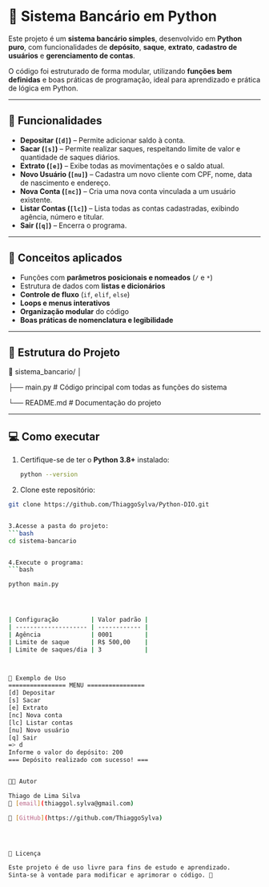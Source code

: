 # 🏦 Sistema Bancário em Python

Este projeto é um **sistema bancário simples**, desenvolvido em **Python puro**, com funcionalidades de **depósito**, **saque**, **extrato**, **cadastro de usuários** e **gerenciamento de contas**.

O código foi estruturado de forma modular, utilizando **funções bem definidas** e boas práticas de programação, ideal para aprendizado e prática de lógica em Python.

---

## 🚀 Funcionalidades

- **Depositar (`[d]`)** – Permite adicionar saldo à conta.  
- **Sacar (`[s]`)** – Permite realizar saques, respeitando limite de valor e quantidade de saques diários.  
- **Extrato (`[e]`)** – Exibe todas as movimentações e o saldo atual.  
- **Novo Usuário (`[nu]`)** – Cadastra um novo cliente com CPF, nome, data de nascimento e endereço.  
- **Nova Conta (`[nc]`)** – Cria uma nova conta vinculada a um usuário existente.  
- **Listar Contas (`[lc]`)** – Lista todas as contas cadastradas, exibindo agência, número e titular.  
- **Sair (`[q]`)** – Encerra o programa.

---

## 🧠 Conceitos aplicados

- Funções com **parâmetros posicionais e nomeados** (`/` e `*`)  
- Estrutura de dados com **listas e dicionários**  
- **Controle de fluxo** (`if`, `elif`, `else`)  
- **Loops e menus interativos**  
- **Organização modular** do código  
- **Boas práticas de nomenclatura e legibilidade**

---

## 🧩 Estrutura do Projeto

📁 sistema_bancario/
│

├── main.py # Código principal com todas as funções do sistema

└── README.md # Documentação do projeto



---

## 💻 Como executar

1. Certifique-se de ter o **Python 3.8+** instalado:
   ```bash
   python --version

   
2. Clone este repositório:
 ```bash
git clone https://github.com/ThiaggoSylva/Python-DIO.git


3.Acesse a pasta do projeto:
 ```bash
cd sistema-bancario


4.Execute o programa:
 ```bash

python main.py




| Configuração         | Valor padrão |
| -------------------- | ------------ |
| Agência              | 0001         |
| Limite de saque      | R$ 500,00    |
| Limite de saques/dia | 3            |



🧾 Exemplo de Uso
================ MENU ================
[d] Depositar
[s] Sacar
[e] Extrato
[nc] Nova conta
[lc] Listar contas
[nu] Novo usuário
[q] Sair
=> d
Informe o valor do depósito: 200
=== Depósito realizado com sucesso! ===


🧑‍💻 Autor

Thiago de Lima Silva
📧 [email](thiaggol.sylva@gmail.com)

🔗 [GitHub](https://github.com/ThiaggoSylva)




📜 Licença

Este projeto é de uso livre para fins de estudo e aprendizado.
Sinta-se à vontade para modificar e aprimorar o código. 🚀

